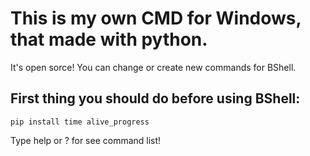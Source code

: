 # This is my own CMD for Windows, that made with python.

It's open sorce! You can change or create new commands for BShell.

## First thing you should do before using BShell:
```pip install time alive_progress```

Type help or ? for see command list!
